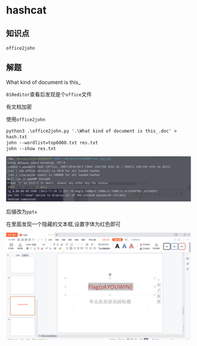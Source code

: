 # hashcat

## 知识点

`office2john`

## 解题

What kind of document is this_

`010editor`查看后发现是个`office`文件

有文档加密

使用`office2john`

```
python3 .\office2john.py '.\What kind of document is this_.doc' > hash.txt
john --wordlist=top6000.txt res.txt
john --show res.txt
```

![image-20231130235408815](./img/85-1.png?lastModify=1711207788)

后缀改为`pptx`

在里面发现一个隐藏的文本框,设置字体为红色即可

![image-20231130235719667](./img/85-2.png?lastModify=1711207788)